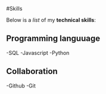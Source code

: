 #Skills

Below is a *list* of my **technical skills**:

## Programming languuage
-SQL
-Javascript
-Python

## Collaboration
-Github
-Git
